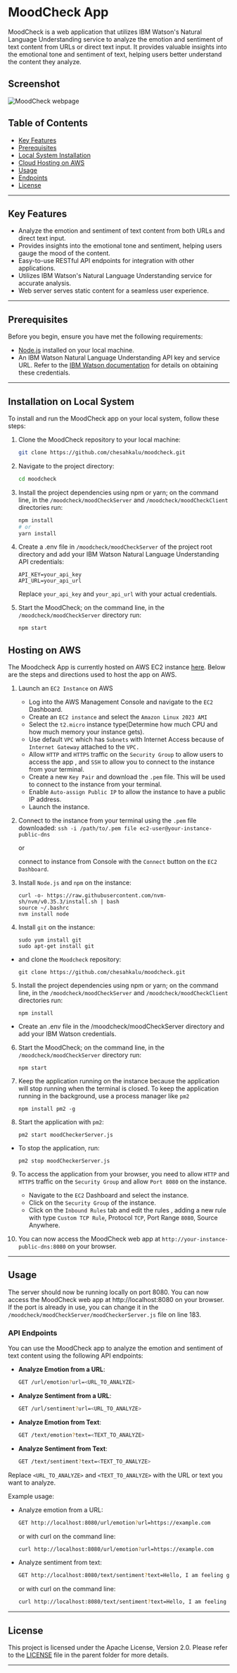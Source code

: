 # MoodCheck App

MoodCheck is a web application that utilizes IBM Watson's Natural Language Understanding service to analyze the emotion and sentiment of text content from URLs or direct text input. It provides valuable insights into the emotional tone and sentiment of text, helping users better understand the content they analyze.

## Screenshot

![MoodCheck webpage](./moodCheckClient/public/screenshot.png)

## Table of Contents

- [Key Features](#key-features)
- [Prerequisites](#prerequisites)
- [Local System Installation](#installation-on-local-system)
- [Cloud Hosting on AWS](#hosting-on-aws)
- [Usage](#usage)
- [Endpoints](#endpoints)
- [License](#license)

---

## Key Features

- Analyze the emotion and sentiment of text content from both URLs and direct text input.
- Provides insights into the emotional tone and sentiment, helping users gauge the mood of the content.
- Easy-to-use RESTful API endpoints for integration with other applications.
- Utilizes IBM Watson's Natural Language Understanding service for accurate analysis.
- Web server serves static content for a seamless user experience.

---

## Prerequisites

Before you begin, ensure you have met the following requirements:

- [Node.js](https://nodejs.org/) installed on your local machine.
- An IBM Watson Natural Language Understanding API key and service URL. Refer to the [IBM Watson documentation](https://cloud.ibm.com/apidocs/natural-language-understanding?code=node#features-examples) for details on obtaining these credentials.

---

## Installation on Local System

To install and run the MoodCheck app on your local system, follow these steps:

1. Clone the MoodCheck repository to your local machine:

    ```bash
    git clone https://github.com/chesahkalu/moodcheck.git
    ```

2. Navigate to the project directory:

    ```bash
    cd moodcheck
    ```

3. Install the project dependencies using npm or yarn; on the command line, in the `/moodcheck/moodCheckServer` and `/moodcheck/moodCheckClient` directories run:

    ```bash
    npm install
    # or
    yarn install
    ```

4. Create a .env file in `/moodcheck/moodCheckServer` of the project root directory and add your IBM Watson Natural Language Understanding API credentials:

    ```env
    API_KEY=your_api_key
    API_URL=your_api_url
    ```

    Replace `your_api_key` and `your_api_url` with your actual credentials.

5. Start the MoodCheck; on the command line, in the `/moodcheck/moodCheckServer` directory run:

    ```bash
    npm start
    ```
## Hosting on AWS

The Moodcheck App is currently hosted on AWS EC2 instance [here](http://ec2-3-87-160-149.compute-1.amazonaws.com:8080/). Below are the steps and directions used to host the app on AWS.

1. Launch an `EC2 Instance` on AWS
    - Log into the AWS Management Console and navigate to the `EC2` Dashboard.
    - Create an `EC2 instance` and select the `Amazon Linux 2023 AMI`
    - Select the `t2.micro` instance type(Determine how much CPU and how much memory your instance gets).
    - Use default `VPC` which has `Subnets` with Internet Access because of `Internet Gateway` attached to the `VPC.`
    - Allow `HTTP` and `HTTPS` traffic on the `Security Group` to allow users to access the app , and `SSH` to allow you to connect to the instance from your terminal.
    - Create a new `Key Pair` and download the `.pem` file. This will be used to connect to the instance from your terminal.
    - Enable `Auto-assign Public IP` to allow the instance to have a public IP address.
    - Launch the instance.

2. Connect to the instance from your terminal using the `.pem` file downloaded:
    `ssh -i /path/to/.pem file ec2-user@your-instance-public-dns`

    or

    connect to instance from Console with the `Connect` button on the `EC2 Dashboard`.

3. Install `Node.js` and `npm` on the instance:

    ```
    curl -o- https://raw.githubusercontent.com/nvm-sh/nvm/v0.35.3/install.sh | bash
    source ~/.bashrc
    nvm install node
    ```

4. Install `git` on the instance:

    ```
    sudo yum install git
    sudo apt-get install git
    ```

-   and clone the `Moodcheck` repository:

    ```
    git clone https://github.com/chesahkalu/moodcheck.git
    ```

5. Install the project dependencies using npm or yarn; on the command line, in the `/moodcheck/moodCheckServer` and `/moodcheck/moodCheckClient` directories run:

    ```
    npm install
    ```
-   Create an .env file in the /moodcheck/moodCheckServer directory and add your IBM Watson credentials.

6. Start the MoodCheck; on the command line, in the `/moodcheck/moodCheckServer` directory run:

    ```
    npm start
    ```

7. Keep the application running on the instance because the application will stop running when the terminal is closed. To keep the application running in the background, use a process manager like `pm2`

    ```
    npm install pm2 -g
    ```

8. Start the application with `pm2`:

    ```
    pm2 start moodCheckerServer.js
    ```

-  To stop the application, run:

    ```
    pm2 stop moodCheckerServer.js
    ```

9. To access the application from your browser, you need to allow `HTTP` and `HTTPS` traffic on the `Security Group`  and allow `Port 8080` on the instance.

    - Navigate to the `EC2` Dashboard and select the instance.
    - Click on the `Security Group` of the instance.
    - Click on the `Inbound Rules` tab and edit the rules , adding a new rule with type `Custom TCP Rule`, Protocol `TCP`, Port Range `8080`, Source Anywhere.

10. You can now access the MoodCheck web app at `http://your-instance-public-dns:8080` on your browser.



---

## Usage

The server should now be running locally on port 8080. You can now access the MoodCheck web app at http://localhost:8080 on your browser.
If the port is already in use, you can change it in the `/moodcheck/moodCheckServer/moodCheckerServer.js` file on line 183.

### API Endpoints

You can use the MoodCheck app to analyze the emotion and sentiment of text content using the following API endpoints:

- **Analyze Emotion from a URL**:

    ```bash
    GET /url/emotion?url=<URL_TO_ANALYZE>
    ```

- **Analyze Sentiment from a URL**:

    ```bash
    GET /url/sentiment?url=<URL_TO_ANALYZE>
    ```

- **Analyze Emotion from Text**:

    ```bash
    GET /text/emotion?text=<TEXT_TO_ANALYZE>
    ```

- **Analyze Sentiment from Text**:

    ```bash
    GET /text/sentiment?text=<TEXT_TO_ANALYZE>
    ```

Replace `<URL_TO_ANALYZE>` and `<TEXT_TO_ANALYZE>` with the URL or text you want to analyze.

Example usage:

- Analyze emotion from a URL:

    ```bash
    GET http://localhost:8080/url/emotion?url=https://example.com
    ```

    or with curl on the command line:

    ```bash
    curl http://localhost:8080/url/emotion?url=https://example.com
    ```

- Analyze sentiment from text:

    ```bash
    GET http://localhost:8080/text/sentiment?text=Hello, I am feeling great today!
    ```

    or with curl on the command line:

    ```bash
    curl http://localhost:8080/text/sentiment?text=Hello, I am feeling great today!
    ```

    
---

## License

This project is licensed under the Apache License, Version 2.0. Please refer to the [LICENSE](./LICENSE) file in the parent folder for more details.

---
